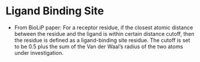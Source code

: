 # Ligand Binding Site

- From BioLiP paper: For a receptor residue, if the closest atomic distance between the residue and the ligand is within certain distance cutoff, then the residue is defined as a ligand-binding site residue. The cutoff is set to be 0.5 plus the sum of the Van der Waal’s radius of the two atoms under investigation.